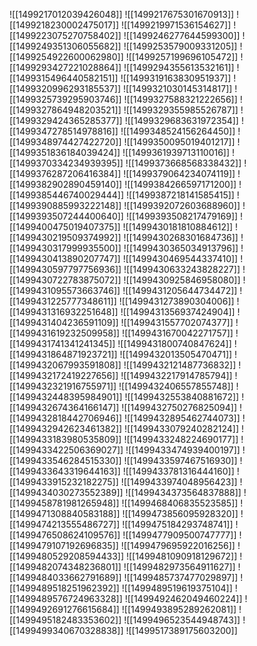 ![[1499217012039426048]]
![[1499217675301670913]]
![[1499218230002475017]]
![[1499219971536154627]]
![[1499223075270758402]]
![[1499246277644599300]]
![[1499249351306055682]]
![[1499253579009331205]]
![[1499254922600062980]]
![[1499257199696105472]]
![[1499293427221028864]]
![[1499294355613532161]]
![[1499315496440582151]]
![[1499319163830951937]]
![[1499320996293185537]]
![[1499321030145314817]]
![[1499325739295903746]]
![[1499327588321222656]]
![[1499327864948203521]]
![[1499329355985526787]]
![[1499329424365285377]]
![[1499329683631972354]]
![[1499347278514978816]]
![[1499348524156264450]]
![[1499348974427422720]]
![[1499350095019401217]]
![[1499351836184039424]]
![[1499361939713110016]]
![[1499370334234939395]]
![[1499373668568338432]]
![[1499376287206416384]]
![[1499379064234074119]]
![[1499382902890459140]]
![[1499384266597171200]]
![[1499385446740029444]]
![[1499387218141585415]]
![[1499390885993222148]]
![[1499392072603688960]]
![[1499393507244400640]]
![[1499393508217479169]]
![[1499400475019407375]]
![[1499430181810884612]]
![[1499430219509374992]]
![[1499430268301684736]]
![[1499430317999935500]]
![[1499430365034913796]]
![[1499430413890207747]]
![[1499430469544337410]]
![[1499430597797756936]]
![[1499430633243828227]]
![[1499430722783875072]]
![[1499430925846958080]]
![[1499431095573663746]]
![[1499431205644734472]]
![[1499431225777348611]]
![[1499431273890304006]]
![[1499431316932251648]]
![[1499431356937424904]]
![[1499431404236591109]]
![[1499431557702074377]]
![[1499431619232509958]]
![[1499431670042271757]]
![[1499431741341241345]]
![[1499431800740847624]]
![[1499431864871923721]]
![[1499432013505470471]]
![[1499432067993591808]]
![[1499432121487736832]]
![[1499432172419227656]]
![[1499432217914785794]]
![[1499432321916755971]]
![[1499432406557855748]]
![[1499432448395984901]]
![[1499432553840881672]]
![[1499432674364166147]]
![[1499432750276825094]]
![[1499432818442706946]]
![[1499432895462744073]]
![[1499432942623461382]]
![[1499433079240282124]]
![[1499433183980535809]]
![[1499433248224690177]]
![[1499433422506369027]]
![[1499433474939400197]]
![[1499433546284515330]]
![[1499433597467516930]]
![[1499433643319644163]]
![[1499433781316444160]]
![[1499433915232182275]]
![[1499433974048956423]]
![[1499434030273552389]]
![[1499434373564837888]]
![[1499458781981265948]]
![[1499468406835523585]]
![[1499471308840583188]]
![[1499473856095928320]]
![[1499474213555486727]]
![[1499475184293748741]]
![[1499476508624109576]]
![[1499477909500747777]]
![[1499479107192696835]]
![[1499479695922016256]]
![[1499480529208594433]]
![[1499481090918129672]]
![[1499482074348236801]]
![[1499482973564911627]]
![[1499484033662791689]]
![[1499485737477029897]]
![[1499489518251962392]]
![[1499489519619375104]]
![[1499489576724963328]]
![[1499492462049460224]]
![[1499492691276615684]]
![[1499493895289262081]]
![[1499495182483353602]]
![[1499496523544948743]]
![[1499499340670328838]]
![[1499517389175603200]]
